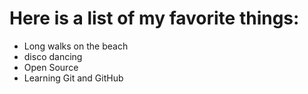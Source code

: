# Here is a list of my favorite things:
- Long walks on the beach
- disco dancing
- Open Source
- Learning Git and GitHub
